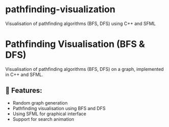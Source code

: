 # pathfinding-visualization
 Visualisation of pathfinding algorithms (BFS, DFS) using C++ and SFML

 # Pathfinding Visualisation (BFS & DFS)
Visualisation of pathfinding algorithms (BFS, DFS) on a graph, implemented in C++ and SFML.

## 🚀 Features:
- Random graph generation
- Pathfinding visualisation using BFS and DFS
- Using SFML for graphical interface
- Support for search animation
